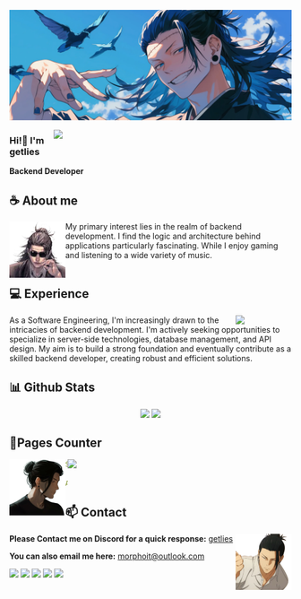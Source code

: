 ![Banner](assets/bg.webp)

<a href="https://discord.com/users/1360329973717794886"><img align="right" width="425" src="https://lanyard.kyrie25.dev/api/353639776609632256?theme=dark"></a>


### Hi!👋 I'm getlies

**Backend Developer** 

## **☕ About me**
<a href="https://github.com/getlies"><img align="left" width="100" src="assets/ava-aboutme.webp"></a>
My primary interest lies in the realm of backend development. I find the logic and architecture behind applications particularly fascinating. While I enjoy gaming and listening to a wide variety of music.
<br><br>

## **💻 Experience**
<a href="https://github.com/getlies"><img align="right" width="100" src="https://i.ibb.co.com/WWBhc1qq/ava-experience.png"></a>
As a Software Engineering, I'm increasingly drawn to the intricacies of backend development. I'm actively seeking opportunities to specialize in server-side technologies, database management, and API design. My aim is to build a strong foundation and eventually contribute as a skilled backend developer, creating robust and efficient solutions.


## **📊 Github Stats**
<p align="center"><img width="50%" src="https://github-readme-stats.vercel.app/api?username=getlies&show_icons=true&count_private=true&theme=react&hide_border=true&bg_color=0D1117"/> <img width="45%" src="https://github-readme-stats.vercel.app/api/top-langs/?username=getlies&show_icons=true&count_private=true&theme=react&hide_border=true&bg_color=0D1117&layout=compact"/>
</p>

<!-- ![snake gif](https://github.com/getlies/getlies/blob/output/github-snake-dark.svg) -->

<!-- ## **🎧 Spotify**
<p align="center">
<a href="https://spotify-github-profile.vercel.app/api/view?uid=z8vtap612j1ajql4wsyhl074i&redirect=true"><img src="https://spotify-github-profile.vercel.app/api/view?uid=z8vtap612j1ajql4wsyhl074i&cover_image=true&theme=default&show_offline=true&background_color=0d11170&interchange=false&bar_color_cover=true"></a><a href="https://open.spotify.com/user/z8vtap612j1ajql4wsyhl074i?si=6962aa5c8435476f"><img width="525" src="https://spotify-recently-played-readme.vercel.app/api?user=z8vtap612j1ajql4wsyhl074i"></a>
</p> -->

## **🧋Pages Counter**
<a href="https://discord.com/users/1360329973717794886"><img align="right" width=400 src="https://count.getloli.com/@getlies?name=getlies&theme=booru-lewd&padding=10&offset=0&scale=1&pixelated=1&darkmode=0"></a>
<a href="https://github.com/getlies"><img align="left" width="100" src="assets/ava-counter.png"></a>

```yaml
Someone peeked in! ;3

Another one checking things out. ;)
```
<!-- <br><br><br><br> -->
## **📫 Contact**
<a href="https://github.com/getlies"><img align="right" width="100" src="assets/ava-contact.png" /></a>
**Please Contact me on Discord for a quick response:** [getlies](https://discord.com/users/1360329973717794886)

**You can also email me here:** morphoit@outlook.com

[![](https://img.shields.io/github/followers/getlies?label=Followers&style=social)](https://github.com/getlies)
[![](https://img.shields.io/badge/Discord-7289DA?logo=discord&logoColor=white)](https://discord.com/users/1360329973717794886)
[![](https://img.shields.io/badge/Steam-1a6a98?logo=steam&logoColor=white)](https://steamcommunity.com/id/getlies)
[![](https://img.shields.io/badge/Mail-D14836?logo=gmail&logoColor=white)](mailto:getlies@outlook.com)
[![](https://img.shields.io/badge/getlies-ff5c5a?logo=biolink&logoColor=white)](https://morphoit.is-a.dev)
